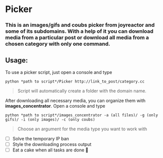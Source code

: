 # Picker
### This is an images/gifs and coubs picker from joyreactor and some of its subdomains. With a help of it you can download media from a particular post or download all media from a chosen category with only one command.

## Usage:

To use a picker script, just open a console and type

`python *path to script*/Picker http://link_to_post/category.сс`

>Script will automatically create a folder with the domain name.


After downloading all necessary media, you can organize them with **images_concentrator**. Open a console and type

`python *path to script*/images_concentrator -a (all files)/ -g (only gifs)/ -i (only images)/ -c (only coubs)`

>Choose an argument for the media type you want to work with


- [ ] Solve the temporary IP ban
- [ ] Style the downloading process output
- [ ] Eat a cake when all tasks are done :tada:
